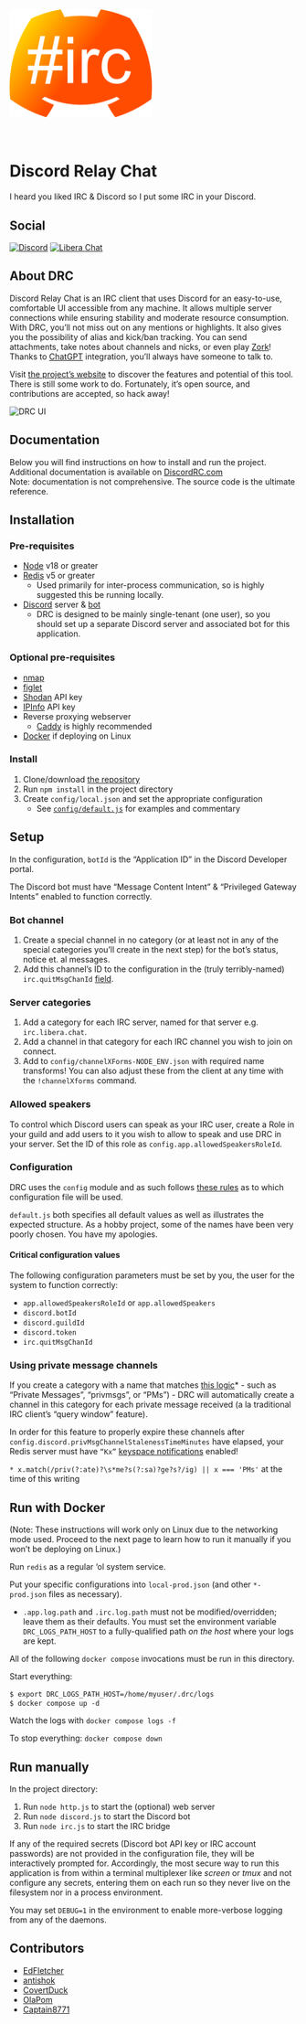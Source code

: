 <img src="logo.svg" alt="DRC logo" title="DRC logo" width="250" style="margin-bottom: 2.5em;">

# Discord Relay Chat

I heard you liked IRC & Discord so I put some IRC in your Discord.

## Social

[![Discord](https://shields.io/badge/chat-discord-7289da?style=for-the-badge)](https://discord.gg/dHmqx5vAw2)
[![Libera Chat](https://shields.io/badge/chat-libera%20chat-ec62d7?style=for-the-badge)](https://web.libera.chat/?channel=#discordrc)

## About DRC

Discord Relay Chat is an IRC client that uses Discord for an easy-to-use, comfortable UI accessible from any machine. It allows multiple server connections while ensuring stability and moderate resource consumption.
With DRC, you’ll not miss out on any mentions or highlights. It also gives you the possibility of alias and kick/ban tracking. You can send attachments, take notes about channels and nicks, or even play [Zork](https://en.wikipedia.org/wiki/Zork)! Thanks to [ChatGPT](https://chat.openai.com/auth/login) integration, you’ll always have someone to talk to.

Visit [the project’s website](https://discordrc.com/) to discover the features and potential of this tool.
There is still some work to do. Fortunately, it’s open source, and contributions are accepted, so hack away!

![DRC UI](https://github.com/edfletcher/discordrc.com/blob/main/static/images/ubuntu-disc.png "DRC UI")

## Documentation

Below you will find instructions on how to install and run the project. Additional documentation is available on [DiscordRC.com](https://discordrc.com)  
Note: documentation is not comprehensive. The source code is the ultimate reference.

## Installation

### Pre-requisites

- [Node](https://nodejs.org/en) v18 or greater
- [Redis](https://redis.io/) v5 or greater
  - Used primarily for inter-process communication, so is highly suggested this be running locally.
- [Discord](https://discord.com/) server & [bot](https://discordjs.guide/preparations/setting-up-a-bot-application.html#creating-your-bot)
  - DRC is designed to be mainly single-tenant (one user), so you should set up a separate Discord server and associated bot for this application.

### Optional pre-requisites

- [nmap](https://nmap.org/)
- [figlet](https://linux.die.net/man/6/figlet)
- [Shodan](https://www.shodan.io/) API key
- [IPInfo](https://ipinfo.io/) API key
- Reverse proxying webserver
  - [Caddy](https://caddyserver.com/) is highly recommended
- [Docker](https://www.docker.com/) if deploying on Linux

### Install

1. Clone/download [the repository](https://github.com/edfletcher/drc)
2. Run `npm install` in the project directory
3. Create `config/local.json` and set the appropriate configuration
   - See [`config/default.js`](https://github.com/edfletcher/drc/blob/main/config/default.js) for examples and commentary

## Setup

In the configuration, `botId` is the “Application ID” in the Discord Developer portal.

The Discord bot must have “Message Content Intent” & “Privileged Gateway Intents” enabled to function correctly.

### Bot channel

1. Create a special channel in no category (or at least not in any of the special categories you’ll create in the next step) for the bot’s status, notice et. al messages.
2. Add this channel’s ID to the configuration in the (truly terribly-named) `irc.quitMsgChanId` [field](https://github.com/edfletcher/drc/blob/8034fd6e9727953f85ce3fd5754df796f4b6bf7b/config/default.js#L73).

### Server categories

1. Add a category for each IRC server, named for that server e.g. `irc.libera.chat`.
1. Add a channel in that category for each IRC channel you wish to join on connect.
1. Add to `config/channelXForms-NODE_ENV.json` with required name transforms! You can also adjust these from the client at any time with the `!channelXforms` command.

### Allowed speakers

To control which Discord users can speak as your IRC user, create a Role in your guild and add users to it you wish to allow to speak and use DRC in your server. Set the ID of this role as `config.app.allowedSpeakersRoleId`.

### Configuration

DRC uses the `config` module and as such follows [these rules](https://github.com/node-config/node-config/wiki/Configuration-Files#file-load-order) as to which configuration file will be used.

`default.js` both specifies all default values as well as illustrates the expected structure. As a hobby project, some of the names have been very poorly chosen. You have my apologies.

#### Critical configuration values

The following configuration parameters must be set by you, the user for the system to function correctly:

- `app.allowedSpeakersRoleId` or `app.allowedSpeakers`
- `discord.botId`
- `discord.guildId`
- `discord.token`
- `irc.quitMsgChanId`

### Using private message channels

If you create a category with a name that matches [this logic](https://github.com/edfletcher/drc/blob/d4d7e8811eeb70c0fd37edf94d006744db1e61a4/discord.js#L629)\* - such as “Private Messages”, “privmsgs”, or “PMs”) - DRC will automatically create a channel in this category for each private message received (a la traditional IRC client’s “query window” feature).

In order for this feature to properly expire these channels after `config.discord.privMsgChannelStalenessTimeMinutes` have elapsed, your Redis server must have `“Kx”` [keyspace notifications](https://redis.io/docs/manual/keyspace-notifications/) enabled!

`* x.match(/priv(?:ate)?\s*me?s(?:sa)?ge?s?/ig) || x === 'PMs'` at the time of this writing

## Run with Docker

(Note: These instructions will work only on Linux due to the networking mode used. Proceed to the next page to learn how to run it manually if you won’t be deploying on Linux.)

Run `redis` as a regular ‘ol system service.

Put your specific configurations into `local-prod.json` (and other `*-prod.json` files as necessary).

- `.app.log.path` and `.irc.log.path` must not be modified/overridden; leave them as their defaults.
  You must set the environment variable `DRC_LOGS_PATH_HOST` to a fully-qualified path _on the host_ where your logs are kept.

All of the following `docker compose` invocations must be run in this directory.

Start everything:

```
$ export DRC_LOGS_PATH_HOST=/home/myuser/.drc/logs
$ docker compose up -d
```

Watch the logs with `docker compose logs -f`

To stop everything: `docker compose down`

## Run manually

In the project directory:

1. Run `node http.js` to start the (optional) web server
1. Run `node discord.js` to start the Discord bot
1. Run `node irc.js` to start the IRC bridge

If any of the required secrets (Discord bot API key or IRC account passwords) are not provided in the configuration file, they will be interactively prompted for. Accordingly, the most secure way to run this application is from within a terminal multiplexer like _screen_ or _tmux_ and not configure any secrets, entering them on each run so they never live on the filesystem nor in a process environment.

You may set `DEBUG=1` in the environment to enable more-verbose logging from any of the daemons.

## Contributors

- [EdFletcher](https://github.com/edfletcher)
- [antishok](https://github.com/antishok)
- [CovertDuck](https://github.com/CovertDuck)
- [OlaPom](https://github.com/OlaPom)
- [Captain8771](https://github.com/Captain8771)
